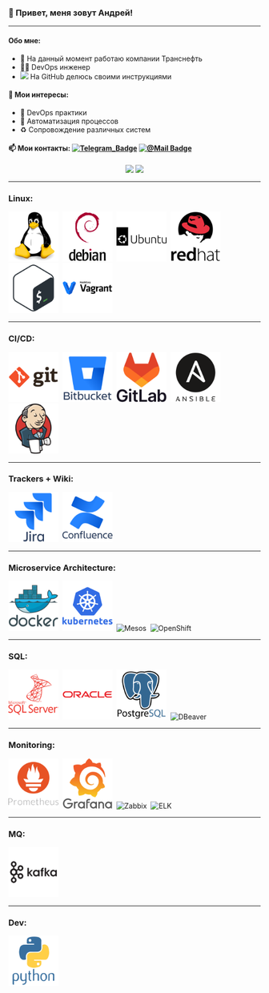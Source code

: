 ### 👋 Привет, меня зовут Андрей!

---

#### Обо мне:
  - 👷 На данный момент работаю компании Транснефть
  - 👨‍💻 DevOps инженер
  - <img src="https://media.giphy.com/media/du3J3cXyzhj75IOgvA/giphy.gif" width="20px"> На GitHub делюсь своими инструкциями

#### :dart: Мои интересы:
  - :arrows_counterclockwise: DevOps практики
  - 🐳 Автоматизация процессов
  - :recycle: Сопровождение различных систем

#### 📫 Мои контакты: [![Telegram_Badge](https://img.shields.io/badge/-DragonDamage%20-red?logo=Telegram&logoColor=white&color=blue)](https://t.me/DragonDamage) [![@Mail Badge](https://img.shields.io/badge/Rikitikitime95@mail.ru-red?style=flat&logo=Gmail&logoColor=white)](mailto:rikitikitime95@mail.ru)


<div id="header" align="center">
  <img src="https://media.giphy.com/media/citBl9yPwnUOs/giphy.gif" width="350"/>  <img src="https://media.giphy.com/media/GQty4dYXeVkOeMzqVx/giphy.gif" width="263"/>
</div>

---

### Linux:

<div>
  <img src="https://github.com/devicons/devicon/blob/master/icons/linux/linux-original.svg" title="Linux" alt="Linux" width="100" height="100"/>&nbsp;
  <img src="https://github.com/devicons/devicon/blob/master/icons/debian/debian-original-wordmark.svg" title="Debian" alt="Debian" width="100" height="100"/>&nbsp;
  <img src="https://github.com/devicons/devicon/blob/master/icons/ubuntu/ubuntu-plain-wordmark.svg" title="Ubuntu" alt="Ubuntu" width="100" height="100"/>&nbsp;
  <img src="https://github.com/devicons/devicon/blob/master/icons/redhat/redhat-original-wordmark.svg" title="Redhat" alt="Redhat" width="100" height="100"/>&nbsp;
  <img src="https://github.com/devicons/devicon/blob/master/icons/bash/bash-original.svg" title="Bash" alt="Bash" width="100" height="100"/>&nbsp;
  <img src="https://github.com/devicons/devicon/blob/master/icons/vagrant/vagrant-original-wordmark.svg" title="Vagrant" alt="Vagrant" width="100" height="100"/>&nbsp;
</div>

---

### CI/CD:

<div>
  <img src="https://github.com/devicons/devicon/blob/master/icons/git/git-original-wordmark.svg" title="Git" alt="Git" width="100" height="100"/>&nbsp;
  <img src="https://github.com/devicons/devicon/blob/master/icons/bitbucket/bitbucket-original-wordmark.svg" title="BitBucket" alt="BitBucket" width="100" height="100"/>&nbsp;
  <img src="https://github.com/devicons/devicon/blob/master/icons/gitlab/gitlab-original-wordmark.svg" title="Gitlab" alt="Gitlab" width="100" height="100"/>&nbsp;
  <img src="https://github.com/devicons/devicon/blob/master/icons/ansible/ansible-original-wordmark.svg" title="Ansible" alt="Ansible" width="100" height="100"/>&nbsp;
  <img src="https://github.com/devicons/devicon/blob/master/icons/jenkins/jenkins-original.svg" title="Jenkins" alt="Jenkins" width="100" height="100"/>&nbsp;
</div>

---

### Trackers + Wiki:

<div>
  <img src="https://github.com/devicons/devicon/blob/master/icons/jira/jira-original-wordmark.svg" title="Jira" alt="Jira" width="100" height="100"/>&nbsp;
  <img src="https://github.com/devicons/devicon/blob/master/icons/confluence/confluence-original-wordmark.svg" title="Confluence" alt="Confluence" width="100" height="100"/>&nbsp;
</div>

---

### Microservice Architecture:

<div>
  <img src="https://github.com/devicons/devicon/blob/master/icons/docker/docker-original-wordmark.svg" title="Docker" alt="Docker" width="100" height="100"/>&nbsp;
  <img src="https://github.com/devicons/devicon/blob/master/icons/kubernetes/kubernetes-plain-wordmark.svg" title="Kuberenetes" alt="Kuberenetes" width="100" height="100"/>&nbsp;
  <img src="https://upload.wikimedia.org/wikipedia/en/thumb/f/f5/Apache_Mesos_Logo.svg/1200px-Apache_Mesos_Logo.svg.png" title="Mesos" alt="Mesos" width="200" height="90"/>&nbsp;
  <img src="https://www.nubeva.com/hubfs/openshift.png" title="OpenShift" alt="OpenShift" width="150" height="100"/>&nbsp;
</div>

---

### SQL:

<div>
  <img src="https://github.com/devicons/devicon/blob/master/icons/microsoftsqlserver/microsoftsqlserver-plain-wordmark.svg" title="Microsoftsqlserver" alt="Microsoftsqlserver" width="100" height="100"/>&nbsp;
  <img src="https://github.com/devicons/devicon/blob/master/icons/oracle/oracle-original.svg" title="Oracle" alt="Oracle" width="100" height="100"/>&nbsp;
  <img src="https://github.com/devicons/devicon/blob/master/icons/postgresql/postgresql-original-wordmark.svg" title="Postgresql" alt="Postgresql" width="100" height="100"/>&nbsp;
  <img src="https://yt3.ggpht.com/K6xlosjaA5B8c6dT-ivD5w0fYE1OxZtEISc857GQT3DaGvUvxPxpknShP7tdNCU-e9awtjPg=s900-c-k-c0x00ffffff-no-rj" title="DBeaver" alt="DBeaver" width="100" height="100"/>&nbsp;
</div>

---

### Monitoring:

<div>
  <img src="https://github.com/devicons/devicon/blob/master/icons/prometheus/prometheus-original-wordmark.svg" title="Prometheus" alt="Prometheus" width="100" height="100"/>&nbsp;
  <img src="https://github.com/devicons/devicon/blob/master/icons/grafana/grafana-original-wordmark.svg" title="Grafana" alt="Grafana" width="100" height="100"/>&nbsp;
  <img src="https://adminguide.ru/wp-content/uploads/2018/05/post-logo_Zabbix.png" title="Zabbix" alt="Zabbix" width="150" height="150"/>&nbsp;
  <img src="https://vectorified.com/images/kibana-icon-34.png" title="ELK" alt="ELK" width="300" height="150"/>&nbsp;
</div>

---

### MQ:

<div>
  <img src="https://github.com/devicons/devicon/blob/master/icons/apachekafka/apachekafka-original-wordmark.svg" title="Apachekafka" alt="Apachekafka" width="100" height="100"/>&nbsp;
</div>

---

### Dev:

<div>
  <img src="https://github.com/devicons/devicon/blob/master/icons/python/python-original-wordmark.svg" title="Python" alt="Python" width="100" height="100"/>&nbsp;
</div>

